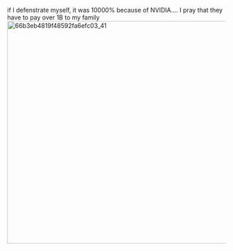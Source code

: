 if I defenstrate myself, it was 10000% because of NVIDIA.... I pray that they have to pay over 1B to my family <img width="512" height="512" alt="66b3eb4819f48592fa6efc03_41" src="https://github.com/user-attachments/assets/0be3ad34-3a38-46a1-a8f7-b3341c3fd387" />
